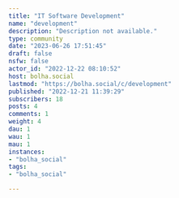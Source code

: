 ```yaml
---
title: "IT Software Development" 
name: "development"
description: "Description not available."
type: community
date: "2023-06-26 17:51:45"
draft: false
nsfw: false
actor_id: "2022-12-22 08:10:52"
host: bolha.social
lastmod: "https://bolha.social/c/development"
published: "2022-12-21 11:39:29"
subscribers: 18
posts: 4
comments: 1
weight: 4
dau: 1
wau: 1
mau: 1
instances:
- "bolha_social"
tags: 
- "bolha_social"

---
```

